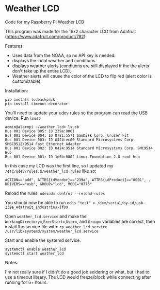 # Weather LCD
Code for my Raspberry Pi Weather LCD  

This program was made for the 16x2 character LCD from Adafruit (https://www.adafruit.com/product/782).

Features:
- Uses data from the NOAA, so no API key is needed. 
- displays the local weather and conditions.
- displays weather alerts (conditions are still displayed if the the alerts don't take up the entire LCD).
- Weather alerts will cause the color of the LCD to flip red (alert color is customizable)





Installation:
```git clone https://github.com/Cightline/weather_lcd.git
pip install lcdbackpack
pip install timeout-decorator
```

You'll need to update your udev rules so the program can read the USB device. 
Run `lsusb`
```
admin@alarmpi ~/weather_lcd> lsusb
Bus 001 Device 005: ID 239a:0001  
Bus 001 Device 004: ID 0781:5571 SanDisk Corp. Cruzer Fit
Bus 001 Device 003: ID 0424:ec00 Standard Microsystems Corp. SMSC9512/9514 Fast Ethernet Adapter
Bus 001 Device 002: ID 0424:9514 Standard Microsystems Corp. SMC9514 Hub
Bus 001 Device 001: ID 1d6b:0002 Linux Foundation 2.0 root hub
```

In this case my LCD was the first line, so I updated my `/etc/udev/rules.d/weather_lcd.rules` like so: 

```
ACTION=="add", ATTRS{idVendor}=="239a", ATTRS{idProduct}=="0001", , DRIVERS=="usb", GROUP="lcd", MODE="0775"
```

Reload the rules: `udevadm control --reload-rules`

You should now be able to run `echo "test" > /dev/serial/by-id/usb-239a_Adafruit_Industries-if00`

Open `weather_lcd.service` and make the `WorkingDirectory=`,`ExecStart=`,`User=`, and `Group=` variables are correct, then install the service file with:
`cp weather_lcd.service /usr/lib/systemd/system/weather_lcd.service` 

Start and enable the systemd service. 
```
systemctl enable weather_lcd
systemctl start weather_lcd
```


Notes:

I'm not really sure if I didn't do a good job soldering or what, but I had to use a timeout library. The LCD would freeze/block while connecting after running for 6+ hours. 
